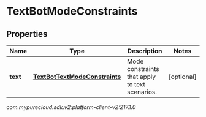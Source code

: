 # TextBotModeConstraints


## Properties

| Name | Type | Description | Notes |
| ------------ | ------------- | ------------- | ------------- |
| **text** | [**TextBotTextModeConstraints**](TextBotTextModeConstraints) | Mode constraints that apply to text scenarios. |  [optional] |




_com.mypurecloud.sdk.v2:platform-client-v2:217.1.0_

